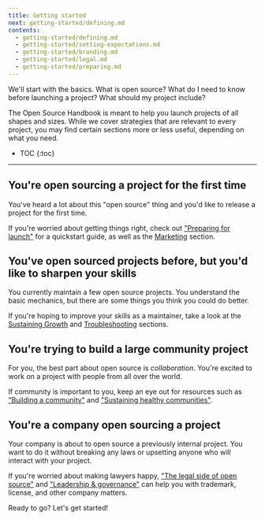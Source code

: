 ```yaml
---
title: Getting started
next: getting-started/defining.md
contents:
  - getting-started/defining.md
  - getting-started/setting-expectations.md
  - getting-started/branding.md
  - getting-started/legal.md
  - getting-started/preparing.md
---
```


We'll start with the basics. What is open source? What do I need to know before launching a project? What should my project include?

The Open Source Handbook is meant to help you launch projects of all shapes and sizes. While we cover strategies that are relevant to every project, you may find certain sections more or less useful, depending on what you need.

* TOC
{:toc}

---

## You're open sourcing a project for the first time
You've heard a lot about this "open source" thing and you'd like to release a project for the first time.

If you're worried about getting things right, check out ["Preparing for launch"](../preparing) for a quickstart guide, as well as the [Marketing](../../marketing/index) section.

## You've open sourced projects before, but you'd like to sharpen your skills
You currently maintain a few open source projects. You understand the basic mechanics, but there are some things you think you could do better.

If you're hoping to improve your skills as a maintainer, take a look at the [Sustaining Growth](../../sustaining/index) and [Troubleshooting](../../troubleshooting/index) sections.

## You're trying to build a large community project
For you, the best part about open source is *collaboration*. You're excited to work on a project with people from all over the world.

If community is important to you, keep an eye out for resources such as ["Building a community"](../../marketing/building-community) and ["Sustaining healthy communities"](../../sustaining/healthy-communities).

## You're a company open sourcing a project
Your company is about to open source a previously internal project. You want to do it without breaking any laws or upsetting anyone who will interact with your project.

If you're worried about making lawyers happy, ["The legal side of open source"](../legal) and ["Leadership & governance"](../../sustaining/leadership) can help you with trademark, license, and other company matters.

Ready to go? Let's get started!
